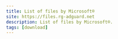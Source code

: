 ```yaml
---
title: List of files by Microsoft®
site: https://files.rg-adguard.net
description: List of files by Microsoft®.
tags: [download]
---
```

